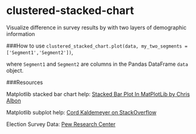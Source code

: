 # clustered-stacked-chart
Visualize difference in survey results by with two layers of demographic information

###How to use
`clustered_stacked_chart.plot(data, my_two_segments = ['Segment1','Segment2'])`,

where `Segment1` and `Segment2` are columns in the Pandas DataFrame `data` object.

###Resources

Matplotlib stacked bar chart help: <a href = "http://chrisalbon.com/python/matplotlib_stacked_bar_plot.html">Stacked Bar Plot In MatPlotLib by Chris Albon</a>

Matplotlib subplot help: <a href = "http://stackoverflow.com/a/35060572">Cord Kaldemeyer on StackOverflow</a>

Election Survey Data: <a href = "http://www.pewresearch.org/fact-tank/2016/07/28/a-closer-look-at-the-gender-gap-in-presidential-voting/ft_16-7-29-gender2/">Pew Research Center</a>
